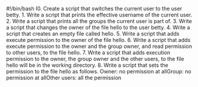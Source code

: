 #!/bin/bash
I0. Create a script that switches the current user to the user betty. 1. Write a script that prints the effective username of the current user. 2. Write a script that prints all the groups the current user is part of. 3. Write a script that changes the owner of the file hello to the user betty. 4. Write a script that creates an empty file called hello. 5. Write a script that adds execute permission to the owner of the file hello. 6. Write a script that adds execute permission to the owner and the group owner, and read permission to other users, to the file hello. 7. Write a script that adds execution permission to the owner, the group owner and the other users, to the file hello will be in the working directory. 8. Write a script that sets the permission to the file hello as follows. Owner: no permission at allGroup: no permission at allOther users: all the permission
